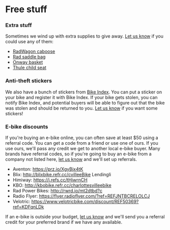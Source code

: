 # 

# Free stuff

### Extra stuff

Sometimes we wind up with extra supplies to give away.
[Let us know](mailto:hi@ebikelibraryrva.org) if you could use any of them:

- [RadWagon caboose](https://www.radpowerbikes.com/products/radwagon-4-caboose)
- [Rad saddle bag](https://www.radpowerbikes.com/products/saddle-bag)
- [Onway basket](https://onway-ebikes.com/collections/accessories/products/fit-for-onway-mini-plus-ebike)
- [Thule child seat](https://www.thule.com/en-us/child-bike-seats/rear-mounted-child-bike-seats/thule-yepp-nexxt-maxi-_-12080221)

### Anti-theft stickers

We also have a bunch of stickers from [Bike Index](https://bikeindex.org/). You can put a
sticker on your bike and register it with Bike Index. If your bike gets stolen, you can
notify Bike Index, and potential buyers will be able to figure out that the bike was
stolen and should be returned to you. [Let us know](mailto:hi@ebikelibraryrva.org) if
you want some stickers!

### E-bike discounts

If you're buying an e-bike online, you can often save at least $50 using a referral code.
You can get a code from a friend or use one of ours. If you use ours, we'll pass any
credit we get to another local e-bike buyer. Many brands have referral codes, so if you're
going to buy an e-bike from a company not listed here,
[let us know](mailto:hi@ebikelibraryrva.org) and we'll set up referrals.

- Aventon: https://prz.io/XgyBjx4tK
- Blix: http://blixbike.refr.cc/cvilleeBike Lendingli
- Himiway: https://i.refs.cc/tHiwrnCH
- KBO: http://kbobike.refr.cc/charlottesvilleebike
- Rad Power Bikes: http://rwrd.io/mt2dtbd?c
- Radio Flyer: https://flyer.radioflyer.com/?ref=REFJNTBCRELOLCJ
- Velotric: https://www.velotricbike.com/discount/REF50369?ref=KDFqnLDk

If an e-bike is outside your budget, [let us know](mailto:hi@ebikelibraryrva.org) and
we'll send you a referral credit for your preferred brand if we have any available.

